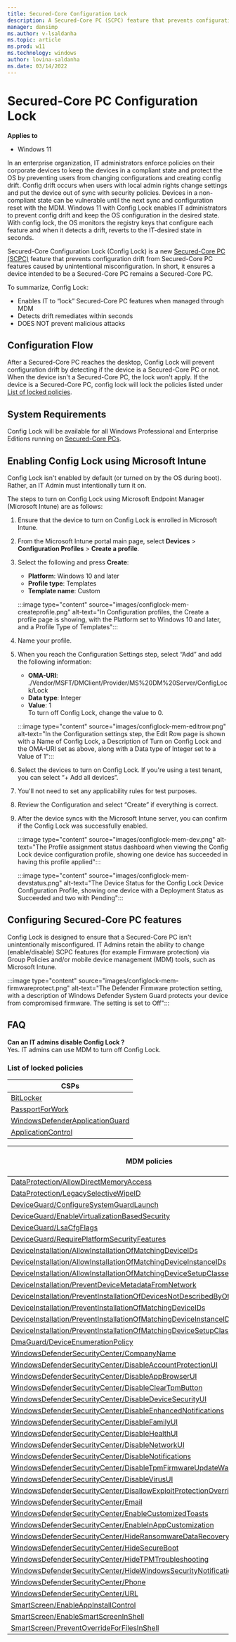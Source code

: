 ```yaml
---
title: Secured-Core Configuration Lock
description: A Secured-Core PC (SCPC) feature that prevents configuration drift from Secured-Core PC features (shown below) caused by unintentional misconfiguration. 
manager: dansimp
ms.author: v-lsaldanha
ms.topic: article
ms.prod: w11
ms.technology: windows
author: lovina-saldanha
ms.date: 03/14/2022
---
```


# Secured-Core PC Configuration Lock 

**Applies to**

-   Windows 11

In an enterprise organization, IT administrators enforce policies on their corporate devices to keep the devices in a compliant state and protect the OS by preventing users from changing configurations and creating config drift. Config drift occurs when users with local admin rights change settings and put the device out of sync with security policies. Devices in a non-compliant state can be vulnerable until the next sync and configuration reset with the MDM. Windows 11 with Config Lock enables IT administrators to prevent config drift and keep the OS configuration in the desired state. With config lock, the OS monitors the registry keys that configure each feature and when it detects a drift, reverts to the IT-desired state in seconds.

Secured-Core Configuration Lock (Config Lock) is a new [Secured-Core PC (SCPC)](/windows-hardware/design/device-experiences/oem-highly-secure) feature that prevents configuration drift from Secured-Core PC features caused by unintentional misconfiguration. In short, it ensures a device intended to be a Secured-Core PC remains a Secured-Core PC.

To summarize, Config Lock:

- Enables IT to “lock” Secured-Core PC features when managed through MDM
- Detects drift remediates within seconds
- DOES NOT prevent malicious attacks

## Configuration Flow

After a Secured-Core PC reaches the desktop, Config Lock will prevent configuration drift by detecting if the device is a Secured-Core PC or not. When the device isn't a Secured-Core PC, the lock won't apply. If the device is a Secured-Core PC, config lock will lock the policies listed under [List of locked policies](#list-of-locked-policies).

## System Requirements

Config Lock will be available for all Windows Professional and Enterprise Editions running on [Secured-Core PCs](/windows-hardware/design/device-experiences/oem-highly-secure).  

## Enabling Config Lock using Microsoft Intune

Config Lock isn't enabled by default (or turned on by the OS during boot). Rather, an IT Admin must intentionally turn it on.
 
The steps to turn on Config Lock using Microsoft Endpoint Manager (Microsoft Intune) are as follows:

1. Ensure that the device to turn on Config Lock is enrolled in Microsoft Intune.
1. From the Microsoft Intune portal main page, select **Devices** > **Configuration Profiles** > **Create a profile**.
1. Select the following and press **Create**:
    - **Platform**: Windows 10 and later
    - **Profile type**: Templates
    - **Template name**: Custom

    :::image type="content" source="images/configlock-mem-createprofile.png" alt-text="In Configuration profiles, the Create a profile page is showing, with the Platform set to Windows 10 and later, and a Profile Type of Templates":::

1. Name your profile.
1. When you reach the Configuration Settings step, select “Add” and add the following information:
    - **OMA-URI**: ./Vendor/MSFT/DMClient/Provider/MS%20DM%20Server/ConfigLock/Lock
    - **Data type**: Integer
    - **Value**: 1 </br>
    To turn off Config Lock, change the value to 0.

    :::image type="content" source="images/configlock-mem-editrow.png" alt-text="In the Configuration settings step, the Edit Row page is shown with a Name of Config Lock, a Description of Turn on Config Lock and the OMA-URI set as above, along with a Data type of Integer set to a Value of 1":::

1. Select the devices to turn on Config Lock. If you're using a test tenant, you can select “+ Add all devices”.
1. You'll not need to set any applicability rules for test purposes.
1. Review the Configuration and select “Create” if everything is correct.
1. After the device syncs with the Microsoft Intune server, you can confirm if the Config Lock was successfully enabled.

    :::image type="content" source="images/configlock-mem-dev.png" alt-text="The Profile assignment status dashboard when viewing the Config Lock device configuration profile, showing one device has succeeded in having this profile applied":::

    :::image type="content" source="images/configlock-mem-devstatus.png" alt-text="The Device Status for the Config Lock Device Configuration Profile, showing one device with a Deployment Status as Succeeded and two with Pending":::

## Configuring Secured-Core PC features

Config Lock is designed to ensure that a Secured-Core PC isn't unintentionally misconfigured.  IT Admins retain the ability to change (enable/disable) SCPC features (for example Firmware protection) via Group Policies and/or mobile device management (MDM) tools, such as Microsoft Intune.

:::image type="content" source="images/configlock-mem-firmwareprotect.png" alt-text="The Defender Firmware protection setting, with a description of Windows Defender System Guard protects your device from compromised firmware. The setting is set to Off":::
 
## FAQ

**Can an IT admins disable Config Lock ?** </br>
	Yes. IT admins can use MDM to turn off Config Lock.</br>

### List of locked policies

|**CSPs**     |
|-----|
|[BitLocker ](bitlocker-csp.md)      |
|[PassportForWork](passportforwork-csp.md)       |
|[WindowsDefenderApplicationGuard](windowsdefenderapplicationguard-csp.md)       |
|[ApplicationControl](applicationcontrol-csp.md) 


|**MDM policies**     | **Supported by Group Policy** |
|-----|-----|
|[DataProtection/AllowDirectMemoryAccess](policy-csp-dataprotection.md)      | No |
|[DataProtection/LegacySelectiveWipeID](policy-csp-dataprotection.md)      | No |
|[DeviceGuard/ConfigureSystemGuardLaunch](policy-csp-deviceguard.md)      | Yes |
|[DeviceGuard/EnableVirtualizationBasedSecurity](policy-csp-deviceguard.md)      | Yes |
|[DeviceGuard/LsaCfgFlags](policy-csp-deviceguard.md)      | Yes |
|[DeviceGuard/RequirePlatformSecurityFeatures](policy-csp-deviceguard.md)      | Yes |
|[DeviceInstallation/AllowInstallationOfMatchingDeviceIDs](policy-csp-deviceinstallation.md)      | Yes |
|[DeviceInstallation/AllowInstallationOfMatchingDeviceInstanceIDs](policy-csp-deviceinstallation.md)      | Yes |
|[DeviceInstallation/AllowInstallationOfMatchingDeviceSetupClasses](policy-csp-deviceinstallation.md) | Yes |
|[DeviceInstallation/PreventDeviceMetadataFromNetwork](policy-csp-deviceinstallation.md) | Yes |
|[DeviceInstallation/PreventInstallationOfDevicesNotDescribedByOtherPolicySettings](policy-csp-deviceinstallation.md) | Yes |
|[DeviceInstallation/PreventInstallationOfMatchingDeviceIDs](policy-csp-deviceinstallation.md) | Yes |
|[DeviceInstallation/PreventInstallationOfMatchingDeviceInstanceIDs](policy-csp-deviceinstallation.md) | Yes |
|[DeviceInstallation/PreventInstallationOfMatchingDeviceSetupClasses](policy-csp-deviceinstallation.md) | Yes |
|[DmaGuard/DeviceEnumerationPolicy](policy-csp-dmaguard.md) | Yes |
|[WindowsDefenderSecurityCenter/CompanyName](policy-csp-windowsdefendersecuritycenter.md) | Yes |
|[WindowsDefenderSecurityCenter/DisableAccountProtectionUI](policy-csp-windowsdefendersecuritycenter.md) | Yes |
|[WindowsDefenderSecurityCenter/DisableAppBrowserUI](policy-csp-windowsdefendersecuritycenter.md) | Yes |
|[WindowsDefenderSecurityCenter/DisableClearTpmButton](policy-csp-windowsdefendersecuritycenter.md) | Yes |
|[WindowsDefenderSecurityCenter/DisableDeviceSecurityUI](policy-csp-windowsdefendersecuritycenter.md) | Yes |
|[WindowsDefenderSecurityCenter/DisableEnhancedNotifications](policy-csp-windowsdefendersecuritycenter.md) | Yes |
|[WindowsDefenderSecurityCenter/DisableFamilyUI](policy-csp-windowsdefendersecuritycenter.md) | Yes |
|[WindowsDefenderSecurityCenter/DisableHealthUI](policy-csp-windowsdefendersecuritycenter.md) | Yes |
|[WindowsDefenderSecurityCenter/DisableNetworkUI](policy-csp-windowsdefendersecuritycenter.md) | Yes |
|[WindowsDefenderSecurityCenter/DisableNotifications](policy-csp-windowsdefendersecuritycenter.md) | Yes |
|[WindowsDefenderSecurityCenter/DisableTpmFirmwareUpdateWarning](policy-csp-windowsdefendersecuritycenter.md)| Yes |
|[WindowsDefenderSecurityCenter/DisableVirusUI](policy-csp-windowsdefendersecuritycenter.md) | Yes |
|[WindowsDefenderSecurityCenter/DisallowExploitProtectionOverride](policy-csp-windowsdefendersecuritycenter.md) | Yes |
|[WindowsDefenderSecurityCenter/Email](policy-csp-windowsdefendersecuritycenter.md) | Yes |
|[WindowsDefenderSecurityCenter/EnableCustomizedToasts](policy-csp-windowsdefendersecuritycenter.md) | Yes |
|[WindowsDefenderSecurityCenter/EnableInAppCustomization](policy-csp-windowsdefendersecuritycenter.md) | Yes |
|[WindowsDefenderSecurityCenter/HideRansomwareDataRecovery](policy-csp-windowsdefendersecuritycenter.md) | Yes |
|[WindowsDefenderSecurityCenter/HideSecureBoot](policy-csp-windowsdefendersecuritycenter.md) | Yes |
|[WindowsDefenderSecurityCenter/HideTPMTroubleshooting](policy-csp-windowsdefendersecuritycenter.md) | Yes |
|[WindowsDefenderSecurityCenter/HideWindowsSecurityNotificationAreaControl](policy-csp-windowsdefendersecuritycenter.md) | Yes |
|[WindowsDefenderSecurityCenter/Phone](policy-csp-windowsdefendersecuritycenter.md) | Yes |
|[WindowsDefenderSecurityCenter/URL](policy-csp-windowsdefendersecuritycenter.md) | Yes |
|[SmartScreen/EnableAppInstallControl](policy-csp-smartscreen.md)| Yes |
|[SmartScreen/EnableSmartScreenInShell](policy-csp-smartscreen.md) | Yes |
|[SmartScreen/PreventOverrideForFilesInShell](policy-csp-smartscreen.md) | Yes |
